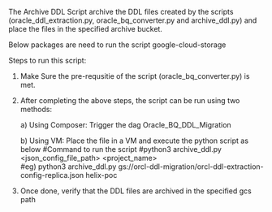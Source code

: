 The Archive DDL Script archive the DDL files created by the scripts (oracle_ddl_extraction.py, oracle_bq_converter.py and archive_ddl.py) 
and place the files in the specified archive bucket.

Below packages are need to run the script
google-cloud-storage

Steps to run this script:

1.  Make Sure the pre-requsitie of the script (oracle_bq_converter.py) is met.
 
2. After completing the above steps, the script can be run using two methods:

    a) Using Composer:
          Trigger the dag Oracle_BQ_DDL_Migration

    b) Using VM:
         Place the file in a VM and execute the python script as below
         #Command to run the script
         #python3 archive_ddl.py <json_config_file_path> <project_name>    
         #eg) python3 archive_ddl.py gs://orcl-ddl-migration/orcl-ddl-extraction-config-replica.json helix-poc

5. Once done, verify that the DDL files are archived in the specified gcs path

